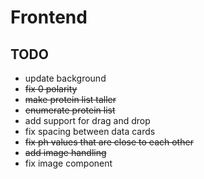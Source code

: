 # Frontend

## TODO

- update background
- ~~fix 0 polarity~~
- ~~make protein list taller~~
- ~~enumerate protein list~~
- add support for drag and drop
- fix spacing between data cards
- ~~fix ph values that are close to each other~~
- ~~add image handling~~
- fix image component

